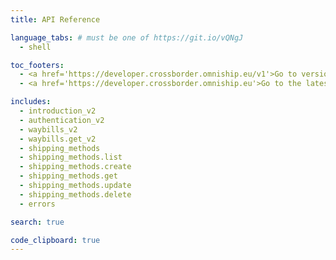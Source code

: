 ```yaml
---
title: API Reference

language_tabs: # must be one of https://git.io/vQNgJ
  - shell 

toc_footers:
  - <a href='https://developer.crossborder.omniship.eu/v1'>Go to version 1</a>
  - <a href='https://developer.crossborder.omniship.eu'>Go to the latest version</a>

includes:
  - introduction_v2
  - authentication_v2
  - waybills_v2
  - waybills.get_v2
  - shipping_methods
  - shipping_methods.list
  - shipping_methods.create
  - shipping_methods.get
  - shipping_methods.update
  - shipping_methods.delete
  - errors

search: true

code_clipboard: true
---
```


